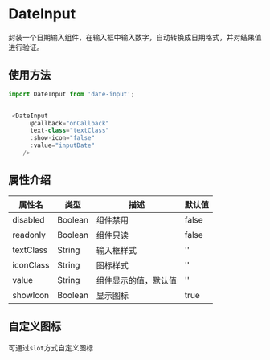 # DateInput

封装一个日期输入组件，在输入框中输入数字，自动转换成日期格式，并对结果值进行验证。

## 使用方法

```js
import DateInput from 'date-input';


 <DateInput
      @callback="onCallback"
      text-class="textClass"
      :show-icon="false"
      :value="inputDate"
    />

```

## 属性介绍

| 属性名    | 类型    | 描述                 | 默认值 |
| --------- | ------- | -------------------- | ------ |
| disabled  | Boolean | 组件禁用             | false  |
| readonly  | Boolean | 组件只读             | false  |
| textClass | String  | 输入框样式           | ''     |
| iconClass | String  | 图标样式             | ''     |
| value     | String  | 组件显示的值，默认值 | ''     |
| showIcon  | Boolean | 显示图标             | true   |

## 自定义图标

可通过`slot`方式自定义图标
